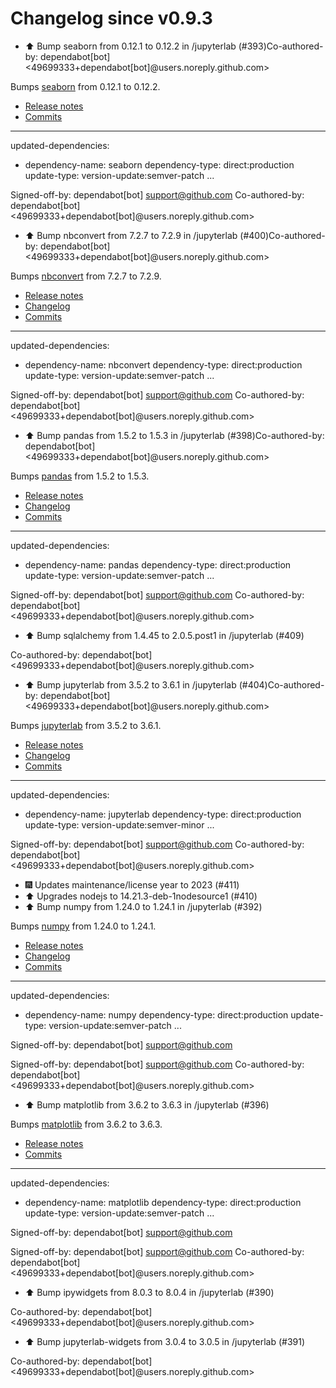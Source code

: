 # Changelog since v0.9.3
- ⬆️ Bump seaborn from 0.12.1 to 0.12.2 in /jupyterlab (#393)Co-authored-by: dependabot[bot] <49699333+dependabot[bot]@users.noreply.github.com>

Bumps [seaborn](https://github.com/mwaskom/seaborn) from 0.12.1 to 0.12.2.
- [Release notes](https://github.com/mwaskom/seaborn/releases)
- [Commits](https://github.com/mwaskom/seaborn/compare/v0.12.1...v0.12.2)

---
updated-dependencies:
- dependency-name: seaborn
  dependency-type: direct:production
  update-type: version-update:semver-patch
...

Signed-off-by: dependabot[bot] <support@github.com>
Co-authored-by: dependabot[bot] <49699333+dependabot[bot]@users.noreply.github.com> 
- ⬆️ Bump nbconvert from 7.2.7 to 7.2.9 in /jupyterlab (#400)Co-authored-by: dependabot[bot] <49699333+dependabot[bot]@users.noreply.github.com>

Bumps [nbconvert](https://github.com/jupyter/nbconvert) from 7.2.7 to 7.2.9.
- [Release notes](https://github.com/jupyter/nbconvert/releases)
- [Changelog](https://github.com/jupyter/nbconvert/blob/main/CHANGELOG.md)
- [Commits](https://github.com/jupyter/nbconvert/compare/v7.2.7...v7.2.9)

---
updated-dependencies:
- dependency-name: nbconvert
  dependency-type: direct:production
  update-type: version-update:semver-patch
...

Signed-off-by: dependabot[bot] <support@github.com>
Co-authored-by: dependabot[bot] <49699333+dependabot[bot]@users.noreply.github.com> 
- ⬆️ Bump pandas from 1.5.2 to 1.5.3 in /jupyterlab (#398)Co-authored-by: dependabot[bot] <49699333+dependabot[bot]@users.noreply.github.com>

Bumps [pandas](https://github.com/pandas-dev/pandas) from 1.5.2 to 1.5.3.
- [Release notes](https://github.com/pandas-dev/pandas/releases)
- [Changelog](https://github.com/pandas-dev/pandas/blob/main/RELEASE.md)
- [Commits](https://github.com/pandas-dev/pandas/compare/v1.5.2...v1.5.3)

---
updated-dependencies:
- dependency-name: pandas
  dependency-type: direct:production
  update-type: version-update:semver-patch
...

Signed-off-by: dependabot[bot] <support@github.com>
Co-authored-by: dependabot[bot] <49699333+dependabot[bot]@users.noreply.github.com> 
- ⬆️ Bump sqlalchemy from 1.4.45 to 2.0.5.post1 in /jupyterlab (#409)

Co-authored-by: dependabot[bot] <49699333+dependabot[bot]@users.noreply.github.com> 
- ⬆️ Bump jupyterlab from 3.5.2 to 3.6.1 in /jupyterlab (#404)Co-authored-by: dependabot[bot] <49699333+dependabot[bot]@users.noreply.github.com>

Bumps [jupyterlab](https://github.com/jupyterlab/jupyterlab) from 3.5.2 to 3.6.1.
- [Release notes](https://github.com/jupyterlab/jupyterlab/releases)
- [Changelog](https://github.com/jupyterlab/jupyterlab/blob/@jupyterlab/vdom@3.6.1/CHANGELOG.md)
- [Commits](https://github.com/jupyterlab/jupyterlab/compare/@jupyterlab/vdom@3.5.2...@jupyterlab/vdom@3.6.1)

---
updated-dependencies:
- dependency-name: jupyterlab
  dependency-type: direct:production
  update-type: version-update:semver-minor
...

Signed-off-by: dependabot[bot] <support@github.com>
Co-authored-by: dependabot[bot] <49699333+dependabot[bot]@users.noreply.github.com> 
- 🎆 Updates maintenance/license year to 2023 (#411) 
- ⬆️ Upgrades nodejs to 14.21.3-deb-1nodesource1 (#410) 
- ⬆️ Bump numpy from 1.24.0 to 1.24.1 in /jupyterlab (#392)

Bumps [numpy](https://github.com/numpy/numpy) from 1.24.0 to 1.24.1.
- [Release notes](https://github.com/numpy/numpy/releases)
- [Changelog](https://github.com/numpy/numpy/blob/main/doc/RELEASE_WALKTHROUGH.rst)
- [Commits](https://github.com/numpy/numpy/compare/v1.24.0...v1.24.1)

---
updated-dependencies:
- dependency-name: numpy
  dependency-type: direct:production
  update-type: version-update:semver-patch
...

Signed-off-by: dependabot[bot] <support@github.com>

Signed-off-by: dependabot[bot] <support@github.com>
Co-authored-by: dependabot[bot] <49699333+dependabot[bot]@users.noreply.github.com> 
- ⬆️ Bump matplotlib from 3.6.2 to 3.6.3 in /jupyterlab (#396)

Bumps [matplotlib](https://github.com/matplotlib/matplotlib) from 3.6.2 to 3.6.3.
- [Release notes](https://github.com/matplotlib/matplotlib/releases)
- [Commits](https://github.com/matplotlib/matplotlib/compare/v3.6.2...v3.6.3)

---
updated-dependencies:
- dependency-name: matplotlib
  dependency-type: direct:production
  update-type: version-update:semver-patch
...

Signed-off-by: dependabot[bot] <support@github.com>

Signed-off-by: dependabot[bot] <support@github.com>
Co-authored-by: dependabot[bot] <49699333+dependabot[bot]@users.noreply.github.com> 
- ⬆️ Bump ipywidgets from 8.0.3 to 8.0.4 in /jupyterlab (#390)

Co-authored-by: dependabot[bot] <49699333+dependabot[bot]@users.noreply.github.com> 
- ⬆️ Bump jupyterlab-widgets from 3.0.4 to 3.0.5 in /jupyterlab (#391)

Co-authored-by: dependabot[bot] <49699333+dependabot[bot]@users.noreply.github.com> 
